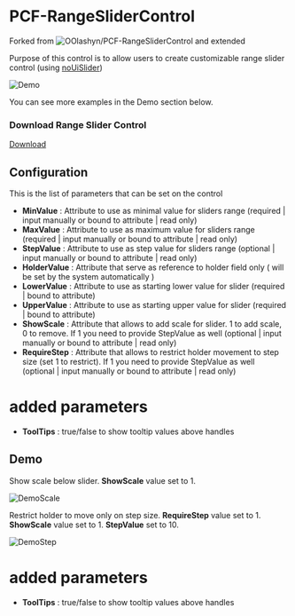 # PCF-RangeSliderControl

Forked from ![OOlashyn/PCF-RangeSliderControl](https://github.com/OOlashyn/PCF-RangeSliderControl) and extended

Purpose of this control is to allow users to create customizable range slider control (using [noUiSlider](https://refreshless.com/nouislider/))

![Demo](https://github.com/OOlashyn/PCF-RangeSliderControl/blob/master/Screenshots/demo-v1.gif?raw=true)

You can see more examples in the Demo section below.

### Download Range Slider Control

[Download](https://github.com/allFunAndGames)

## Configuration

This is the list of parameters that can be set on the control

* **MinValue** : Attribute to use as minimal value for sliders range (required | input manually or bound to attribute | read only)
* **MaxValue** : Attribute to use as maximum value for sliders range (required | input manually or bound to attribute | read only)
* **StepValue** : Attribute to use as step value for sliders range (optional | input manually or bound to attribute | read only)
* **HolderValue** : Attribute that serve as reference to holder field only ( will be set by the system automatically )
* **LowerValue** : Attribute to use as starting lower value for slider (required | bound to attribute)
* **UpperValue** : Attribute to use as starting upper value for slider (required | bound to attribute)
* **ShowScale** : Attribute that allows to add scale for slider. 1 to add scale, 0 to remove. If 1 you need to provide StepValue as well (optional | input manually or bound to attribute | read only)
* **RequireStep** : Attribute that allows to restrict holder movement to step size (set 1 to restrict). If 1 you need to provide StepValue as well (optional | input manually or bound to attribute | read only)

# added parameters
* **ToolTips** : true/false to show tooltip values above handles

## Demo

Show scale below slider. **ShowScale** value set to 1.

![DemoScale](https://github.com/OOlashyn/PCF-RangeSliderControl/blob/master/Screenshots/demo-scale-v1.gif?raw=true)

Restrict holder to move only on step size.  **RequireStep** value set to 1. **ShowScale** value set to 1. **StepValue** set to 10.

![DemoStep](https://github.com/OOlashyn/PCF-RangeSliderControl/blob/master/Screenshots/demo-step-v1.gif?raw=true)


# added parameters
* **ToolTips** : true/false to show tooltip values above handles